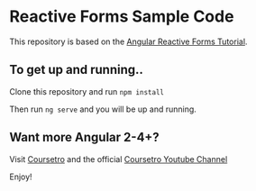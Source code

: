 # Reactive Forms Sample Code

This repository is based on the [Angular Reactive Forms Tutorial](https://coursetro.com/posts/code/66/Angular-4-Reactive-Forms-Tutorial).

## To get up and running..

Clone this repository and run `npm install` 

Then run `ng serve` and you will be up and running.

## Want more Angular 2-4+?

Visit [Coursetro](https://coursetro.com) and the official [Coursetro Youtube Channel](http://youtube.com/user/designcourse)

Enjoy!